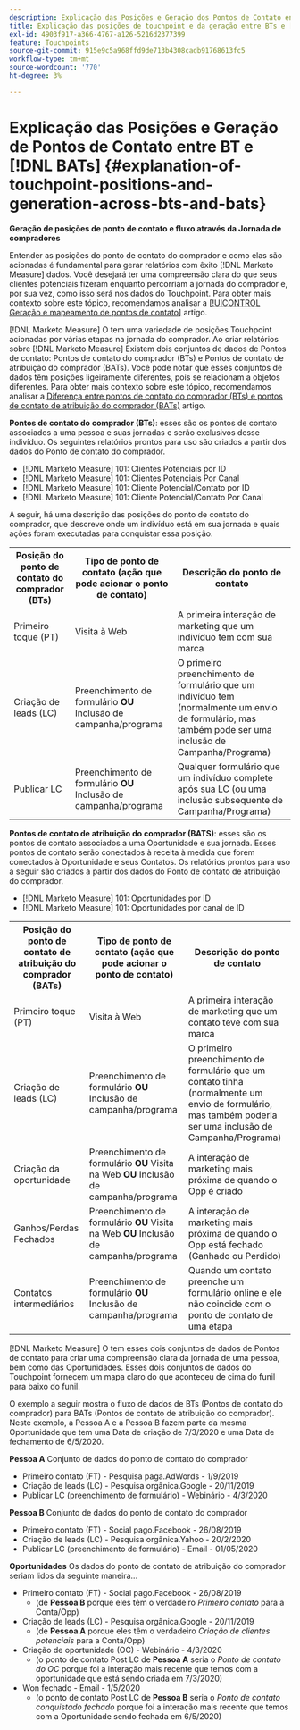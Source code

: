 ```yaml
---
description: Explicação das Posições e Geração dos Pontos de Contato entre BT e MTD - [!DNL Marketo Measure]
title: Explicação das posições de touchpoint e da geração entre BTs e [!DNL BATs]
exl-id: 4903f917-a366-4767-a126-5216d2377399
feature: Touchpoints
source-git-commit: 915e9c5a968ffd9de713b4308cadb91768613fc5
workflow-type: tm+mt
source-wordcount: '770'
ht-degree: 3%

---
```


# Explicação das Posições e Geração de Pontos de Contato entre BT e [!DNL BATs] {#explanation-of-touchpoint-positions-and-generation-across-bts-and-bats}

**Geração de posições de ponto de contato e fluxo através da Jornada de compradores**

Entender as posições do ponto de contato do comprador e como elas são acionadas é fundamental para gerar relatórios com êxito [!DNL Marketo Measure] dados. Você desejará ter uma compreensão clara do que seus clientes potenciais fizeram enquanto percorriam a jornada do comprador e, por sua vez, como isso será nos dados do Touchpoint. Para obter mais contexto sobre este tópico, recomendamos analisar a [[!UICONTROL Geração e mapeamento de pontos de contato]](/help/configuration-and-setup/getting-started-with-marketo-measure/touchpoint-generation-and-mapping.md) artigo.

[!DNL Marketo Measure] O tem uma variedade de posições Touchpoint acionadas por várias etapas na jornada do comprador. Ao criar relatórios sobre [!DNL Marketo Measure] Existem dois conjuntos de dados de Pontos de contato: Pontos de contato do comprador (BTs) e Pontos de contato de atribuição do comprador (BATs). Você pode notar que esses conjuntos de dados têm posições ligeiramente diferentes, pois se relacionam a objetos diferentes. Para obter mais contexto sobre este tópico, recomendamos analisar a [Diferença entre pontos de contato do comprador (BTs) e pontos de contato de atribuição do comprador (BATs)](/help/configuration-and-setup/getting-started-with-marketo-measure/difference-between-buyer-touchpoints-and-buyer-attribution-touchpoints.md) artigo.

**Pontos de contato do comprador (BTs)**: esses são os pontos de contato associados a uma pessoa e suas jornadas e serão exclusivos desse indivíduo. Os seguintes relatórios prontos para uso são criados a partir dos dados do Ponto de contato do comprador.

* [!DNL Marketo Measure] 101: Clientes Potenciais por ID
* [!DNL Marketo Measure] 101: Clientes Potenciais Por Canal
* [!DNL Marketo Measure] 101: Cliente Potencial/Contato por ID
* [!DNL Marketo Measure] 101: Cliente Potencial/Contato Por Canal

A seguir, há uma descrição das posições do ponto de contato do comprador, que descreve onde um indivíduo está em sua jornada e quais ações foram executadas para conquistar essa posição.

<table> 
 <tbody>
  <tr>
   <th>Posição do ponto de contato do comprador (BTs)</th> 
   <th>Tipo de ponto de contato (ação que pode acionar o ponto de contato)</th> 
   <th>Descrição do ponto de contato</th> 
  </tr>
  <tr>
   <td>Primeiro toque (PT)</td> 
   <td>Visita à Web</td> 
   <td>A primeira interação de marketing que um indivíduo tem com sua marca</td> 
  </tr>
  <tr>
   <td>Criação de leads (LC)</td> 
   <td>Preenchimento de formulário <strong>OU</strong> Inclusão de campanha/programa</td> 
   <td>O primeiro preenchimento de formulário que um indivíduo tem (normalmente um envio de formulário, mas também pode ser uma inclusão de Campanha/Programa)</td> 
  </tr>
  <tr>
   <td>Publicar LC</td> 
   <td>Preenchimento de formulário <strong>OU</strong> Inclusão de campanha/programa</td> 
   <td>Qualquer formulário que um indivíduo complete após sua LC (ou uma inclusão subsequente de Campanha/Programa)</td> 
  </tr>
 </tbody>
</table>

**Pontos de contato de atribuição do comprador (BATS)**: esses são os pontos de contato associados a uma Oportunidade e sua jornada. Esses pontos de contato serão conectados à receita à medida que forem conectados à Oportunidade e seus Contatos. Os relatórios prontos para uso a seguir são criados a partir dos dados do Ponto de contato de atribuição do comprador.

* [!DNL Marketo Measure] 101: Oportunidades por ID
* [!DNL Marketo Measure] 101: Oportunidades por canal de ID

<table> 
 <tbody>
  <tr>
   <th>Posição do ponto de contato de atribuição do comprador (BATs)</th> 
   <th>Tipo de ponto de contato (ação que pode acionar o ponto de contato)</th> 
   <th>Descrição do ponto de contato</th> 
  </tr>
  <tr>
   <td>Primeiro toque (PT)</td> 
   <td>Visita à Web</td> 
   <td>A primeira interação de marketing que um contato teve com sua marca</td> 
  </tr>
  <tr>
   <td>Criação de leads (LC)</td> 
   <td>Preenchimento de formulário <strong>OU</strong> Inclusão de campanha/programa</td> 
   <td>O primeiro preenchimento de formulário que um contato tinha (normalmente um envio de formulário, mas também poderia ser uma inclusão de Campanha/Programa)</td> 
  </tr>
  <tr>
   <td>Criação da oportunidade</td> 
   <td>Preenchimento de formulário <strong>OU</strong> Visita na Web <strong>OU</strong> Inclusão de campanha/programa</td> 
   <td>A interação de marketing mais próxima de quando o Opp é criado</td> 
  </tr> 
  <tr>
   <td>Ganhos/Perdas Fechados</td> 
   <td>Preenchimento de formulário <strong>OU</strong> Visita na Web <strong>OU</strong> Inclusão de campanha/programa</td> 
   <td>A interação de marketing mais próxima de quando o Opp está fechado (Ganhado ou Perdido)</td> 
  </tr>
  <tr>
   <td>Contatos intermediários</td> 
   <td>Preenchimento de formulário <strong>OU</strong> Inclusão de campanha/programa</td> 
   <td>Quando um contato preenche um formulário online e ele não coincide com o ponto de contato de uma etapa</td> 
  </tr>
 </tbody>
</table>

[!DNL Marketo Measure] O tem esses dois conjuntos de dados de Pontos de contato para criar uma compreensão clara da jornada de uma pessoa, bem como das Oportunidades. Esses dois conjuntos de dados do Touchpoint fornecem um mapa claro do que aconteceu de cima do funil para baixo do funil.

O exemplo a seguir mostra o fluxo de dados de BTs (Pontos de contato do comprador) para BATs (Pontos de contato de atribuição do comprador). Neste exemplo, a Pessoa A e a Pessoa B fazem parte da mesma Oportunidade que tem uma Data de criação de 7/3/2020 e uma Data de fechamento de 6/5/2020.

**Pessoa A** Conjunto de dados do ponto de contato do comprador

* Primeiro contato (FT) - Pesquisa paga.AdWords - 1/9/2019
* Criação de leads (LC) - Pesquisa orgânica.Google - 20/11/2019
* Publicar LC (preenchimento de formulário) - Webinário - 4/3/2020

**Pessoa B** Conjunto de dados do ponto de contato do comprador

* Primeiro contato (FT) - Social pago.Facebook - 26/08/2019
* Criação de leads (LC) - Pesquisa orgânica.Yahoo - 20/2/2020
* Publicar LC (preenchimento de formulário) - Email - 01/05/2020

**Oportunidades** Os dados do ponto de contato de atribuição do comprador seriam lidos da seguinte maneira...

* Primeiro contato (FT) - Social pago.Facebook - 26/08/2019
   * (de **Pessoa B** porque eles têm o verdadeiro _Primeiro contato_ para a Conta/Opp)
* Criação de leads (LC) - Pesquisa orgânica.Google - 20/11/2019
   * (de **Pessoa A** porque eles têm o verdadeiro _Criação de clientes potenciais_ para a Conta/Opp)
* Criação de oportunidade (OC) - Webinário - 4/3/2020
   * (o ponto de contato Post LC de **Pessoa A** seria o _Ponto de contato do OC_ porque foi a interação mais recente que temos com a oportunidade que está sendo criada em 7/3/2020)
* Won fechado - Email - 1/5/2020
   * (o ponto de contato Post LC de **Pessoa B** seria o _Ponto de contato conquistado fechado_ porque foi a interação mais recente que temos com a Oportunidade sendo fechada em 6/5/2020)
